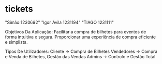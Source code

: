 
# tickets
"Simão 1230692"
"Igor Ávila 1231194"
"TIAGO 1231111"

Objetivos Da Aplicação:
Facilitar a compra de bilhetes para eventos de forma intuitiva e segura.
Proporcionar uma experiência de compra eficiente e simplista.

Tipos De Utilizadores:
Cliente -> Compra de Bilhetes
Vendedores -> Compra e Venda de Bilhetes, Gestão das Vendas
Admins -> Controlo e Gestão Total
